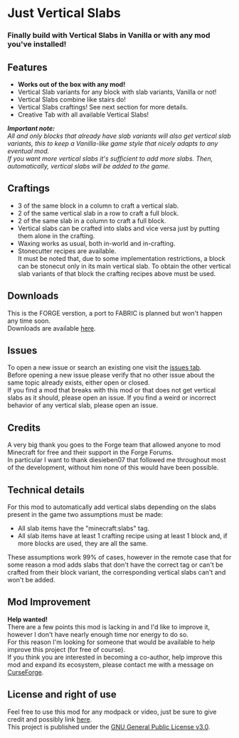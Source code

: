 # Just Vertical Slabs
### Finally build with Vertical Slabs in Vanilla or with any mod you've installed!

## Features
- **Works out of the box with any mod!**
- Vertical Slab variants for any block with slab variants, Vanilla or not!
- Vertical Slabs combine like stairs do!
- Vertical Slabs craftings! See next section for more details.
- Creative Tab with all available Vertical Slabs!

***Important note:***  
*All and only blocks that already have slab variants will also get vertical slab variants, this to keep a Vanilla-like game style that nicely adapts to any eventual mod.  
If you want more vertical slabs it's sufficient to add more slabs. Then, automatically, vertical slabs will be added to the game.*

## Craftings
- 3 of the same block in a column to craft a vertical slab.
- 2 of the same vertical slab in a row to craft a full block.
- 2 of the same slab in a column to craft a full block.
- Vertical slabs can be crafted into slabs and vice versa just by putting them alone in the crafting.
- Waxing works as usual, both in-world and in-crafting.
- Stonecutter recipes are available.  
  It must be noted that, due to some implementation restrictions, a block can be stonecut only in its main vertical slab. To obtain the other vertical slab variants of that block the crafting recipes above must be used.

## Downloads
This is the FORGE verstion, a port to FABRIC is planned but won't happen any time soon.  
Downloads are available [here](https://www.curseforge.com/minecraft/mc-mods/just-vertical-slabs/files).

## Issues
To open a new issue or search an existing one visit the [issues tab](https://github.com/Nyphet/just-vertical-slabs/issues).  
Before opening a new issue please verify that no other issue about the same topic already exists, either open or closed.  
If you find a mod that breaks with this mod or that does not get vertical slabs as it should, please open an issue.
If you find a weird or incorrect behavior of any vertical slab, please open an issue.

## Credits
A very big thank you goes to the Forge team that allowed anyone to mod Minecraft for free and their support in the Forge Forums.  
In particular I want to thank diesieben07 that followed me throughout most of the development, without him none of this would have been possible.

## Technical details
For this mod to automatically add vertical slabs depending on the slabs present in the game two assumptions must be made:
- All slab items have the "minecraft:slabs" tag.
- All slab items have at least 1 crafting recipe using at least 1 block and, if more blocks are used, they are all the same.

These assumptions work 99% of cases, however in the remote case that for some reason a mod adds slabs that don't have the correct tag or can't be crafted from their block variant, the corresponding vertical slabs can't and won't be added.

## Mod Improvement
**Help wanted!**  
There are a few points this mod is lacking in and I'd like to improve it, however I don't have nearly enough time nor energy to do so.  
For this reason I'm looking for someone that would be available to help improve this project (for free of course).  
If you think you are interested in becoming a co-author, help improve this mod and expand its ecosystem, please contact me with a message on [CurseForge](https://www.curseforge.com/private-messages/send?recipient=crystal_spider_).

## License and right of use
Feel free to use this mod for any modpack or video, just be sure to give credit and possibly link [here](https://github.com/Nyphet/just-vertical-slabs#readme).  
This project is published under the [GNU General Public License v3.0](https://github.com/Nyphet/just-vertical-slabs/blob/master/LICENSE).
